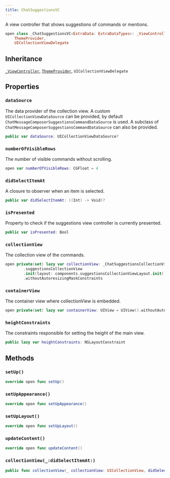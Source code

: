 ```yaml
---
title: ChatSuggestionsVC
---
```


A view controller that shows suggestions of commands or mentions.

``` swift
open class _ChatSuggestionsVC<ExtraData: ExtraDataTypes>: _ViewController,
    ThemeProvider,
    UICollectionViewDelegate 
```

## Inheritance

[`_ViewController`](../../_view-controller), [`ThemeProvider`](../../../utils/theme-provider), `UICollectionViewDelegate`

## Properties

### `dataSource`

The data provider of the collection view. A custom `UICollectionViewDataSource` can be provided,
by default `ChatMessageComposerSuggestionsCommandDataSource` is used.
A subclass of `ChatMessageComposerSuggestionsCommandDataSource` can also be provided.

``` swift
public var dataSource: UICollectionViewDataSource? 
```

### `numberOfVisibleRows`

The number of visible commands without scrolling.

``` swift
open var numberOfVisibleRows: CGFloat = 4
```

### `didSelectItemAt`

A closure to observer when an item is selected.

``` swift
public var didSelectItemAt: ((Int) -> Void)?
```

### `isPresented`

Property to check if the suggestions view controller is currently presented.

``` swift
public var isPresented: Bool 
```

### `collectionView`

The collection view of the commands.

``` swift
open private(set) lazy var collectionView: _ChatSuggestionsCollectionView<ExtraData> = components
        .suggestionsCollectionView
        .init(layout: components.suggestionsCollectionViewLayout.init())
        .withoutAutoresizingMaskConstraints
```

### `containerView`

The container view where collectionView is embedded.

``` swift
open private(set) lazy var containerView: UIView = UIView().withoutAutoresizingMaskConstraints
```

### `heightConstraints`

The constraints responsible for setting the height of the main view.

``` swift
public lazy var heightConstraints: NSLayoutConstraint 
```

## Methods

### `setUp()`

``` swift
override open func setUp() 
```

### `setUpAppearance()`

``` swift
override open func setUpAppearance() 
```

### `setUpLayout()`

``` swift
override open func setUpLayout() 
```

### `updateContent()`

``` swift
override open func updateContent() 
```

### `collectionView(_:didSelectItemAt:)`

``` swift
public func collectionView(_ collectionView: UICollectionView, didSelectItemAt indexPath: IndexPath) 
```
